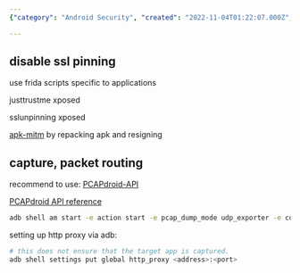 ```yaml
---
{"category": "Android Security", "created": "2022-11-04T01:22:07.000Z", "date": "2022-11-04 01:22:07", "description": "This article explores Android packet capture methods, including disabling SSL pinning and utilizing tools like Frida scripts, JustTrustMe Xposed, SSLUnpinning Xposed, apk-mitm, or PCAPdroid-API. Additionally, it provides step-by-step instructions for setting up an HTTP proxy via ADB.", "modified": "2022-11-04T02:40:26.849Z", "tags": ["Android", "packet capture", "SSL pinning", "Frida scripts", "JustTrustMe Xposed", "SSLUnpinning Xposed", "apk-mitm", "PCAPdroid-API", "HTTP proxy", "ADB"], "title": "android packet capture"}

---
```


## disable ssl pinning

use frida scripts specific to applications

justtrustme xposed

sslunpinning xposed

[apk-mitm](https://github.com/shroudedcode/apk-mitm) by repacking apk and resigning

## capture, packet routing

recommend to use: [PCAPdroid-API](https://github.com/James4Ever0/PCAPdroid-API)

[PCAPdroid API reference](https://github.com/emanuele-f/PCAPdroid/blob/master/docs/app_api.md)

```bash
adb shell am start -e action start -e pcap_dump_mode udp_exporter -e collector_ip_address 127.0.0.1 -e collector_port 5123 -e app_filter com.tencent.mobileqq -n com.emanuelef.remote_capture.debug/com.emanuelef.remote_capture.activities.CaptureCtrl

```

setting up http proxy via adb:

```bash
# this does not ensure that the target app is captured.
adb shell settings put global http_proxy <address>:<port>

```
